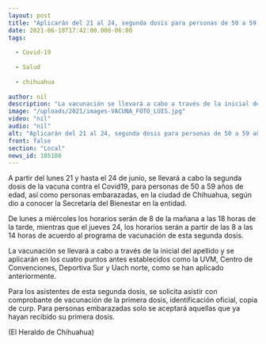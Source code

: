 ```yaml
---
layout: post
title: "Aplicarán del 21 al 24, segunda dosis para personas de 50 a 59 años"
date: 2021-06-18T17:42:00.000-06:00
tags:
  
  - Covid-19
  
  - Salud
  
  - chihuahua
  
author: nil
description: "La vacunación se llevará a cabo a través de la inicial del apellido y se aplicarán en los cuatro puntos antes establecidos"
image: "/uploads/2021/images-VACUNA_FOTO_LUIS.jpg"
video: "nil"
audio: "nil"
alt: "Aplicarán del 21 al 24, segunda dosis para personas de 50 a 59 años"
front: false
section: "Local"
news_id: 185108
---
```


A partir del lunes 21 y hasta el 24 de junio, se llevará a cabo la segunda dosis de la vacuna contra el Covid19, para personas de 50 a 59 años de edad, así como personas embarazadas, en la ciudad de Chihuahua, según dio a conocer la Secretaría del Bienestar en la entidad.

De lunes a miércoles los horarios serán de 8 de la mañana a las 18 horas de la tarde, mientras que el jueves 24, los horarios serán a partir de las 8 a las 14 horas de acuerdo al programa de vacunación de esta segunda dosis.

La vacunación se llevará a cabo a través de la inicial del apellido y se aplicarán en los cuatro puntos antes establecidos como la UVM, Centro de Convenciones, Deportiva Sur y Uach norte, como se han aplicado anteriormente.

Para los asistentes de esta segunda dosis, se solicita asistir con comprobante de vacunación de la primera dosis, identificación oficial, copia de curp. Para personas embarazadas solo se aceptará aquellas que ya hayan recibido su primera dosis.

(El Heraldo de Chihuahua)